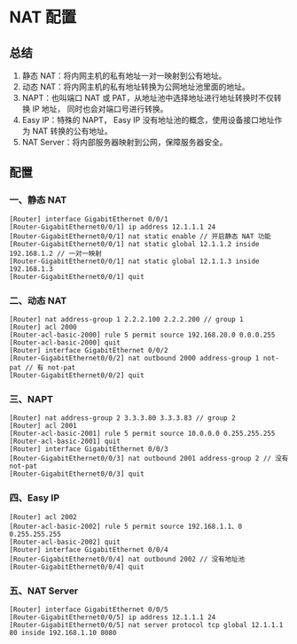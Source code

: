 # NAT 配置

## 总结

1. 静态 NAT：将内网主机的私有地址一对一映射到公有地址。
2. 动态 NAT：将内网主机的私有地址转换为公网地址池里面的地址。
3. NAPT：也叫端口 NAT 或 PAT，从地址池中选择地址进行地址转换时不仅转换 IP 地址， 同时也会对端口号进行转换。
4. Easy IP：特殊的 NAPT， Easy IP 没有地址池的概念，使用设备接口地址作为 NAT 转换的公有地址。
5. NAT Server：将内部服务器映射到公网，保障服务器安全。

## 配置

### 一、静态 NAT

```shell
[Router] interface GigabitEthernet 0/0/1
[Router-GigabitEthernet0/0/1] ip address 12.1.1.1 24
[Router-GigabitEthernet0/0/1] nat static enable // 开启静态 NAT 功能
[Router-GigabitEthernet0/0/1] nat static global 12.1.1.2 inside 192.168.1.2 // 一对一映射
[Router-GigabitEthernet0/0/1] nat static global 12.1.1.3 inside 192.168.1.3
[Router-GigabitEthernet0/0/1] quit
```

### 二、动态 NAT

```shell
[Router] nat address-group 1 2.2.2.100 2.2.2.200 // group 1
[Router] acl 2000
[Router-acl-basic-2000] rule 5 permit source 192.168.20.0 0.0.0.255
[Router-acl-basic-2000] quit
[Router] interface GigabitEthernet 0/0/2
[Router-GigabitEthernet0/0/2] nat outbound 2000 address-group 1 not-pat // 有 not-pat
[Router-GigabitEthernet0/0/2] quit
```

### 三、NAPT

```shell
[Router] nat address-group 2 3.3.3.80 3.3.3.83 // group 2
[Router] acl 2001
[Router-acl-basic-2001] rule 5 permit source 10.0.0.0 0.255.255.255
[Router-acl-basic-2001] quit
[Router] interface GigabitEthernet 0/0/3
[Router-GigabitEthernet0/0/3] nat outbound 2001 address-group 2 // 没有 not-pat
[Router-GigabitEthernet0/0/3] quit
```

### 四、Easy IP

```shell
[Router] acl 2002
[Router-acl-basic-2002] rule 5 permit source 192.168.1.1、0 0.255.255.255
[Router-acl-basic-2002] quit
[Router] interface GigabitEthernet 0/0/4
[Router-GigabitEthernet0/0/4] nat outbound 2002 // 没有地址池
[Router-GigabitEthernet0/0/4] quit
```

### 五、NAT Server

```shell
[Router] interface GigabitEthernet 0/0/5
[Router-GigabitEthernet0/0/5] ip address 12.1.1.1 24
[Router-GigabitEthernet0/0/5] nat server protocol tcp global 12.1.1.1 80 inside 192.168.1.10 8080
```
